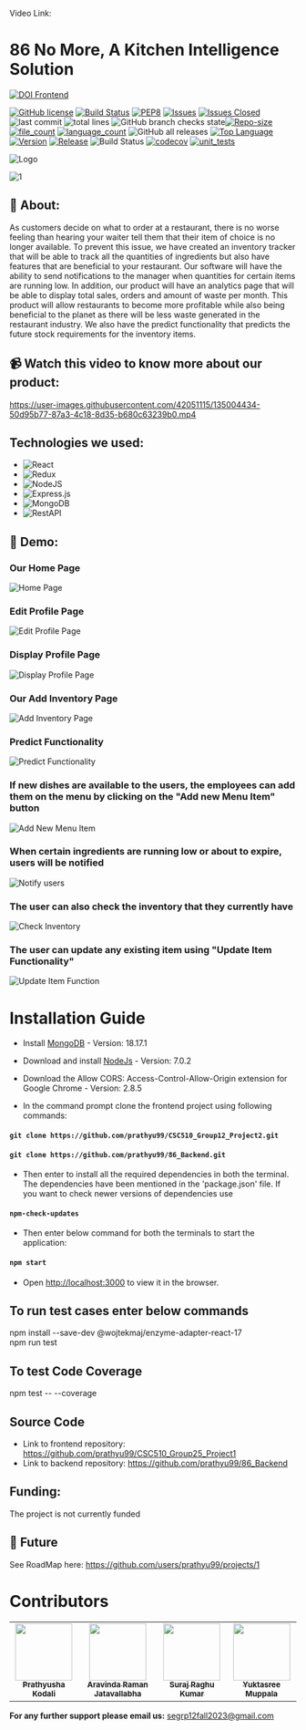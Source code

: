 Video Link: 
# 86 No More, A Kitchen Intelligence Solution


[![DOI Frontend](https://zenodo.org/badge/DOI/10.5281/zenodo.10023397.svg)](https://zenodo.org/doi/10.5281/zenodo.10023397)

[![GitHub license](https://img.shields.io/github/license/Naereen/StrapDown.js.svg)](https://github.com/Naereen/StrapDown.js/blob/master/LICENSE)
[![Build Status](https://app.travis-ci.com/prathyu99/CSC510_Group25_Project1.svg?branch=main)](https://app.travis-ci.com/prathyu99/CSC510_Group25_Project1)
[![PEP8](https://img.shields.io/badge/code%20style-pep8-orange.svg)](https://www.python.org/dev/peps/pep-0008/)
[![Issues](https://img.shields.io/github/issues/prathyu99/CSC510_Group25_Project1)](https://GitHub.com/prathyu99/CSC510_Group25_Project1/)
[![Issues Closed](https://img.shields.io/github/issues-closed/prathyu99/CSC510_Group25_Project1)](https://GitHub.com/prathyu99/CSC510_Group25_Project1/)
![last commit](https://img.shields.io/github/last-commit/prathyu99/CSC510_Group25_Project1)
![total lines](https://img.shields.io/tokei/lines/github/prathyu99/CSC510_Group25_Project1)
![GitHub branch checks state](https://img.shields.io/github/checks-status/prathyu99/CSC510_Group25_Project1/main)[![Repo-size](https://img.shields.io/github/repo-size/prathyu99/CSC510_Group25_Project1)](https://GitHub.com/prathyu99/CSC510_Group25_Project1/)
[![file_count](https://img.shields.io/github/directory-file-count/prathyu99/CSC510_Group25_Project1)](https://GitHub.com/prathyu99/CSC510_Group25_Project1/)
[![language_count](https://img.shields.io/github/languages/count/prathyu99/CSC510_Group25_Project1)](https://GitHub.com/prathyu99/CSC510_Group25_Project1/)
![GitHub all releases](https://img.shields.io/github/downloads/prathyu99/CSC510_Group25_Project1/total)
[![Top Language](https://img.shields.io/github/languages/top/prathyu99/CSC510_Group25_Project1)](https://GitHub.com/prathyu99/CSC510_Group25_Project1/)
[![Version](https://img.shields.io/github/package-json/v/prathyu99/CSC510_Group25_Project1)](https://GitHub.com/prathyu99/CSC510_Group25_Project1/)
[![Release](https://img.shields.io/github/v/release/prathyu99/wolfjobs)](https://GitHub.com/prathyu99/CSC510_Group25_Project1/)
![Build Status](https://github.com/ashakhatri007/CSC510_Group25_Project1/workflows/npm-build/badge.svg)
[![codecov](https://raw.githubusercontent.com/prathyu99/CSC510_Group25_Project1/711b55a047c10fab6bdf3da57b436a0163f475d6/coverage/badge-lines.svg)](https://github.com/prathyu99/CSC510_Group25_Project1/blob/main/coverage/)
[![unit_tests](https://github.com/ashakhatri007/CSC510_Group25_Project1/actions/workflows/QtyCalcTests.yml/badge.svg)](https://github.com/CSC510-Group-25/CSC510_Group25_Project1/actions/workflows/QtyCalcTests.yml)

![Logo](https://user-images.githubusercontent.com/89487138/144724853-bd0d6f22-1a44-4dc3-afc4-6270b2bd3f36.jpg)
 
![1](https://user-images.githubusercontent.com/53376580/144174937-51c5d973-bf6e-4268-b048-0b4ea82f5c34.png)


## 💎 About:
As customers decide on what to order at a restaurant, there is no worse feeling than hearing your waiter tell them that their item of choice is no longer available. To prevent this issue, we have created an inventory tracker that will be able to track all the quantities of ingredients but also have features that are beneficial to your restaurant. Our software will have the ability to send notifications to the manager when quantities for certain items are running low. In addition, our product will have an analytics page that will be able to display total sales, orders and amount of waste per month. This product will allow restaurants to become more profitable while also being beneficial to the planet as there will be less waste generated in the restaurant industry. We also have the predict functionality that predicts the future stock requirements for the inventory items.

## 📹 Watch this video to know more about our product:
https://user-images.githubusercontent.com/42051115/135004434-50d95b77-87a3-4c18-8d35-b680c63239b0.mp4

## Technologies we used:
 - ![React](https://img.shields.io/badge/react-%2320232a.svg?style=for-the-badge&logo=react&logoColor=%2361DAFB)
 - ![Redux](https://img.shields.io/badge/redux-%23593d88.svg?style=for-the-badge&logo=redux&logoColor=white)
 - ![NodeJS](https://img.shields.io/badge/node.js-6DA55F?style=for-the-badge&logo=node.js&logoColor=white)
 - ![Express.js](https://img.shields.io/badge/express.js-%23404d59.svg?style=for-the-badge&logo=express&logoColor=%2361DAFB)
 - ![MongoDB](https://img.shields.io/badge/MongoDB-%234ea94b.svg?style=for-the-badge&logo=mongodb&logoColor=white)  
 - ![RestAPI](https://img.shields.io/badge/RestAPI-005571?style=for-the-badge&logo=restapi)

## 🚅 Demo:

### Our Home Page
![Home Page](https://github.com/prathyu99/CSC510_Group12_Project2/blob/main/public/images/img3.jpeg)

### Edit Profile Page
![Edit Profile Page](https://github.com/prathyu99/CSC510_Group12_Project2/blob/main/public/images/img2.jpeg)

### Display Profile Page
![Display Profile Page](https://github.com/prathyu99/CSC510_Group12_Project2/blob/main/public/images/img7.jpeg)

### Our Add Inventory Page
![Add Inventory Page](https://github.com/prathyu99/CSC510_Group12_Project2/blob/main/public/images/img1.jpeg)

### Predict Functionality
![Predict Functionality](https://github.com/prathyu99/CSC510_Group12_Project2/blob/main/public/images/img4.jpeg)

### If new dishes are available to the users, the employees can add them on the menu by clicking on the "Add new Menu Item" button
![Add New Menu Item](https://github.com/prathyu99/CSC510_Group12_Project2/blob/main/public/images/img5.jpeg)


### When certain ingredients are running low or about to expire, users will be notified
![Notify users](https://github.com/prathyu99/CSC510_Group12_Project2/blob/main/public/images/img6.jpeg)


### The user can also check the inventory that they currently have
![Check Inventory](https://github.com/prathyu99/CSC510_Group12_Project2/blob/main/public/images/img8.jpeg)


### The user can update any existing item using "Update Item Functionality"
![Update Item Function](https://github.com/prathyu99/CSC510_Group12_Project2/blob/main/public/images/img9.jpeg)


# Installation Guide
 
 - Install [MongoDB](https://docs.mongodb.com/manual/tutorial/install-mongodb-on-windows) - Version: 18.17.1
 - Download and install [NodeJs](https://nodejs.org/en/download/) - Version: 7.0.2
 - Download the Allow CORS: Access-Control-Allow-Origin extension for Google Chrome - Version: 2.8.5
 
 - In the command prompt clone the frontend project using following commands:
#### `git clone https://github.com/prathyu99/CSC510_Group12_Project2.git`
#### `git clone https://github.com/prathyu99/86_Backend.git`


- Then enter
 to install all the required dependencies in both the terminal. The dependencies have been mentioned in the 'package.json' file. If you want to check newer versions of dependencies use
#### `npm-check-updates`

 - Then enter below command for both the terminals to start the application:
#### `npm start`

- Open [http://localhost:3000](http://localhost:3000) to view it in the browser.

## To run test cases enter below commands
npm install --save-dev @wojtekmaj/enzyme-adapter-react-17\
npm run test

## To test Code Coverage
npm test -- --coverage 
 
## Source Code
 - Link to frontend repository: https://github.com/prathyu99/CSC510_Group25_Project1
 - Link to backend repository: https://github.com/prathyu99/86_Backend

## Funding:
The project is not currently funded

## 🌠 Future

See RoadMap here: https://github.com/users/prathyu99/projects/1

# Contributors
  <table>
  <tr>
    <td align="center"><a href="https://github.com/prathyu99"><img src="https://avatars.githubusercontent.com/u/33190791?v=4" width="100px;" alt=""/><br /><sub><b>Prathyusha Kodali</b></sub></a></td>
    <td align="center"><a href="https://github.com/aravinda-1402"><img src="https://avatars.githubusercontent.com/u/71303848?v=4" width="100px;" alt=""/><br /><sub><b>Aravinda Raman Jatavallabha</b></sub></a><br /></td>
    <td align="center"><a href="https://github.com/SurajRKU"><img src="https://avatars.githubusercontent.com/u/53537228?v=4" width="100px;" alt=""/><br /><sub><b>Suraj Raghu Kumar</b></sub></a><br /></td>
    <td align="center"><a href="https://github.com/yuktasree"><img src="https://avatars.githubusercontent.com/u/64723066?v=4" width="100px;" alt=""/><br /><sub><b>Yuktasree Muppala</b></sub></a><br /></td>
  </tr>
</table>

**For any further support please email us:** segrp12fall2023@gmail.com 
